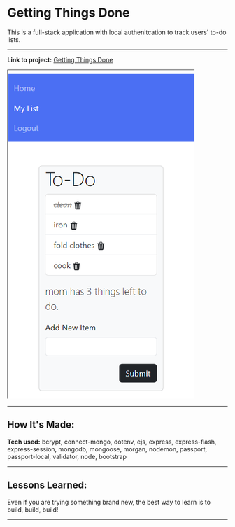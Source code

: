 # Getting Things Done
This is a full-stack application with local authenitcation to track users' to-do lists. 

---

**Link to project:** [Getting Things Done](https://getting-things-done.onrender.com)

![image of site](images/img1.png)

---

## How It's Made:

**Tech used:** 
bcrypt, connect-mongo, dotenv, ejs, express, express-flash, express-session, mongodb, mongoose, morgan, nodemon, passport, passport-local, validator, node, bootstrap

---

## Lessons Learned:

Even if you are trying something brand new, the best way to learn is to build, build, build!

---






